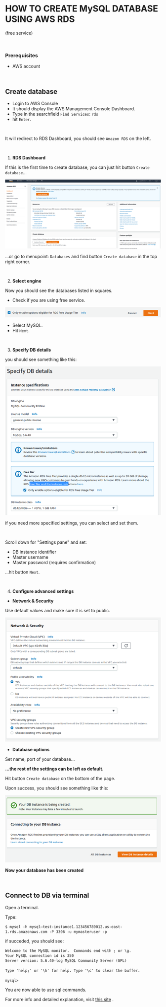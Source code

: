 # HOW TO CREATE MySQL DATABASE USING AWS RDS

(free service)

<br>

### Prerequisites

  - AWS account

<br>

## Create database

   - Login to AWS Console
   - It should display the AWS Management Console Dashboard.
   - Type in the searchfield `Find Services`: ``` rds ```
   - hit `Enter`.

<br>

It will redirect to RDS Dashboard, you should see `Amazon RDS` on the left.

<br>

1. **RDS Dashboard**

If this is the first time to create database, you can just hit button `Create database`...

<img src="assets/aws-rds-create.png">


...or go to menupoint: `Databases` and find button `Create database` in the top right corner.

<br>

2. **Select engine**

Now you should see the databases listed in squares.

   - Check if you are using free service.
   <img src="assets/aws-rds-free-use.png">

   - Select MySQL.
   - Hit `Next`.

<br>

3. **Specify DB details**

you should see something like this:

<img src="assets/aws-specify.db-details.png">

if you need more specified settings, you can select and set them.

<br>

Scroll down for "Settings pane" and set: 

 - DB instance identifier
 - Master username
 - Master password (requires confirmation)

...hit button `Next`.

<br>

4. **Configure advanced settings**

* **Network & Security**

Use default values and make sure it is set to public.

<img src="assets/aws-conf-advance-set.png">

<br>

* **Database options**

Set name, port of your database...

**...the rest of the settings can be left as default.**

Hit button `Create database` on the bottom of the page.

Upon success, you should see something like this:

<img src="assets/aws-rds-db-success.png">

<br>

**Now your database has been created**

<br>


## Connect to DB via terminal

Open a terminal.

Type:

```
$ mysql -h mysql–test-instance1.123456789012.us-east-1.rds.amazonaws.com -P 3306 -u mymasteruser -p
```

if succeded, you should see:

```
Welcome to the MySQL monitor.  Commands end with ; or \g.
Your MySQL connection id is 350
Server version: 5.6.40-log MySQL Community Server (GPL)

Type 'help;' or '\h' for help. Type '\c' to clear the buffer.

mysql>
```

You are now able to use sql commands.

For more info and detailed explanation, visit [this site](https://docs.aws.amazon.com/AmazonRDS/latest/UserGuide/USER_ConnectToInstance.html) .

